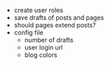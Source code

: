 - create user roles
- save drafts of posts and pages
-  should pages extend posts?
  - config file 
     - number of drafts
     - user login url
     - blog colors
  